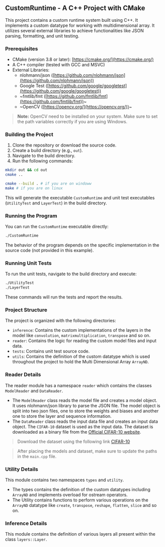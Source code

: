 ## CustomRuntime - A C++ Project with CMake

This project contains a custom runtime system built using C++. It implements a custom datatype for working with multidimensional array. It utilizes several external libraries to achieve functionalities like JSON parsing, formatting, and unit testing.

### Prerequisites

* CMake (version 3.8 or later): [https://cmake.org/](https://cmake.org/)
* A C++ compiler (tested with GCC and MSVC)
* External Libraries:
    * nlohmann/json ([https://github.com/nlohmann/json](https://github.com/nlohmann/json))
    * Google Test ([https://github.com/google/googletest](https://github.com/google/googletest))
    * ~fmtlib/fmt ([https://github.com/fmtlib/fmt](https://github.com/fmtlib/fmt))~
    * ~OpenCV ([https://opencv.org/](https://opencv.org/))~

> **Note:** OpenCV need to be installed on your system. Make sure to set the path variables correctly if you are using Windows.

### Building the Project

1. Clone the repository or download the source code.
2. Create a build directory (e.g., `out`).
3. Navigate to the build directory.
4. Run the following commands:

```bash
mkdir out && cd out
cmake ..

cmake --build . # if you are on windoww
make # if you are on linux
```

This will generate the executable `CustomRuntime` and unit test executables (`UtilityTest` and `LayerTest`) in the build directory.

### Running the Program

You can run the `CustomRuntime` executable directly:

```bash
./CustomRuntime
```

The behavior of the program depends on the specific implementation in the source code (not provided in this example).

### Running Unit Tests

To run the unit tests, navigate to the build directory and execute:

```bash
./UtilityTest
./LayerTest
```

These commands will run the tests and report the results.

### Project Structure

The project is organized with the following directories:

* `inference`: Contains the custom implementations of the layers in the model like `convolution`, `matrixmultiplication`, `transpose` and so on.
* `reader`: Contains the logic for reading the custom model files and input data.
* `tests`: Contains unit test source code.
* `utils`: Contains the definition of the custom datatype which is used throughout the project to hold the Multi Dimensional Array `ArrayND`.

### Reader Details

The reader module has a namespace `reader` which contains the classes `ModelReader` and `DataReader`. 

* The `ModelReader` class reads the model file and creates a model object. It uses nlohmann/json library to parse the JSON file. The model object is split into two json files, one to store the weights and biases and another one to store the layer and sequence information.
* The `DataReader` class reads the input data file and creates an input data object. The `CIFAR-10` dataset is used as the input data. The dataset is downloaded as a binary file from the [Official CIFAR-10 website](https://www.cs.toronto.edu/~kriz/cifar.html).

> Download the dataset using the following link [CIFAR-10](https://www.cs.toronto.edu/~kriz/cifar-10-binary.tar.gz)

> After placing the models and dataset, make sure to update the paths in the `main.cpp` file.

### Utility Details

This module contains two namespaces `types` and `utility`. 

* The types contains the definition of the custom datatypes including `ArrayND` and implements overload for ostream operators.
* The Utility contains functions to perform various operations on the `ArrayND` datatype like `create`, `transpose`, `reshape`, `flatten`, `slice` and so on.

### Inference Details

This module contains the definition of various layers all present within the class `layers::Layer`.
